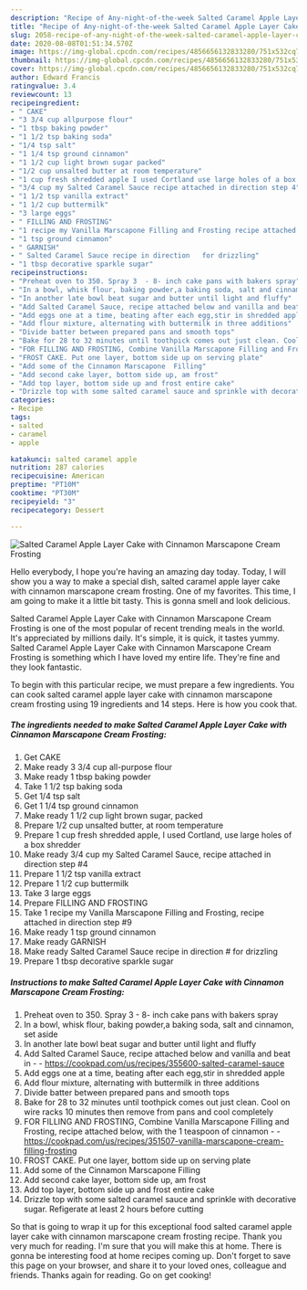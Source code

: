 ```yaml
---
description: "Recipe of Any-night-of-the-week Salted Caramel Apple Layer Cake with Cinnamon Marscapone Cream Frosting"
title: "Recipe of Any-night-of-the-week Salted Caramel Apple Layer Cake with Cinnamon Marscapone Cream Frosting"
slug: 2058-recipe-of-any-night-of-the-week-salted-caramel-apple-layer-cake-with-cinnamon-marscapone-cream-frosting
date: 2020-08-08T01:51:34.570Z
image: https://img-global.cpcdn.com/recipes/4856656132833280/751x532cq70/salted-caramel-apple-layer-cake-with-cinnamon-marscapone-cream-frosting-recipe-main-photo.jpg
thumbnail: https://img-global.cpcdn.com/recipes/4856656132833280/751x532cq70/salted-caramel-apple-layer-cake-with-cinnamon-marscapone-cream-frosting-recipe-main-photo.jpg
cover: https://img-global.cpcdn.com/recipes/4856656132833280/751x532cq70/salted-caramel-apple-layer-cake-with-cinnamon-marscapone-cream-frosting-recipe-main-photo.jpg
author: Edward Francis
ratingvalue: 3.4
reviewcount: 13
recipeingredient:
- " CAKE"
- "3 3/4 cup allpurpose flour"
- "1 tbsp baking powder"
- "1 1/2 tsp baking soda"
- "1/4 tsp salt"
- "1 1/4 tsp ground cinnamon"
- "1 1/2 cup light brown sugar packed"
- "1/2 cup unsalted butter at room temperature"
- "1 cup fresh shredded apple I used Cortland use large holes of a box shredder"
- "3/4 cup my Salted Caramel Sauce recipe attached in direction step 4"
- "1 1/2 tsp vanilla extract"
- "1 1/2 cup buttermilk"
- "3 large eggs"
- " FILLING AND FROSTING"
- "1 recipe my Vanilla Marscapone Filling and Frosting recipe attached in direction step 9"
- "1 tsp ground cinnamon"
- " GARNISH"
- " Salted Caramel Sauce recipe in direction   for drizzling"
- "1 tbsp decorative sparkle sugar"
recipeinstructions:
- "Preheat oven to 350. Spray 3  - 8- inch cake pans with bakers spray"
- "In a bowl, whisk flour, baking powder,a baking soda, salt and cinnamon, set aside"
- "In another late bowl beat sugar and butter until light and fluffy"
- "Add Salted Caramel Sauce, recipe attached below and vanilla and beat in  https://cookpad.com/us/recipes/355600-salted-caramel-sauce"
- "Add eggs one at a time, beating after each egg,stir in shredded apple"
- "Add flour mixture, alternating with buttermilk in three additions"
- "Divide batter between prepared pans and smooth tops"
- "Bake for 28 to 32 minutes until toothpick comes out just clean. Cool on wire racks 10 minutes then remove from pans and cool completely"
- "FOR FILLING AND FROSTING, Combine Vanilla Marscapone Filling and Frosting, recipe attached below, with the 1 teaspoon of cinnamon  https://cookpad.com/us/recipes/351507-vanilla-marscapone-cream-filling-frosting"
- "FROST CAKE. Put one layer, bottom side up on serving plate"
- "Add some of the Cinnamon Marscapone  Filling"
- "Add second cake layer, bottom side up, am frost"
- "Add top layer, bottom side up and frost entire cake"
- "Drizzle top with some salted caramel sauce and sprinkle with decorative sugar. Refigerate at least 2 hours before cutting"
categories:
- Recipe
tags:
- salted
- caramel
- apple

katakunci: salted caramel apple 
nutrition: 287 calories
recipecuisine: American
preptime: "PT10M"
cooktime: "PT30M"
recipeyield: "3"
recipecategory: Dessert

---
```



![Salted Caramel Apple Layer Cake with Cinnamon Marscapone Cream Frosting](https://img-global.cpcdn.com/recipes/4856656132833280/751x532cq70/salted-caramel-apple-layer-cake-with-cinnamon-marscapone-cream-frosting-recipe-main-photo.jpg)

Hello everybody, I hope you're having an amazing day today. Today, I will show you a way to make a special dish, salted caramel apple layer cake with cinnamon marscapone cream frosting. One of my favorites. This time, I am going to make it a little bit tasty. This is gonna smell and look delicious.



Salted Caramel Apple Layer Cake with Cinnamon Marscapone Cream Frosting is one of the most popular of recent trending meals in the world. It's appreciated by millions daily. It's simple, it is quick, it tastes yummy. Salted Caramel Apple Layer Cake with Cinnamon Marscapone Cream Frosting is something which I have loved my entire life. They're fine and they look fantastic.


To begin with this particular recipe, we must prepare a few ingredients. You can cook salted caramel apple layer cake with cinnamon marscapone cream frosting using 19 ingredients and 14 steps. Here is how you cook that.

<!--inarticleads1-->

##### The ingredients needed to make Salted Caramel Apple Layer Cake with Cinnamon Marscapone Cream Frosting:

1. Get  CAKE
1. Make ready 3 3/4 cup all-purpose flour
1. Make ready 1 tbsp baking powder
1. Take 1 1/2 tsp baking soda
1. Get 1/4 tsp salt
1. Get 1 1/4 tsp ground cinnamon
1. Make ready 1 1/2 cup light brown sugar, packed
1. Prepare 1/2 cup unsalted butter, at room temperature
1. Prepare 1 cup fresh shredded apple, I used Cortland, use large holes of a box shredder
1. Make ready 3/4 cup my Salted Caramel Sauce, recipe attached in direction step #4
1. Prepare 1 1/2 tsp vanilla extract
1. Prepare 1 1/2 cup buttermilk
1. Take 3 large eggs
1. Prepare  FILLING AND FROSTING
1. Take 1 recipe my Vanilla Marscapone Filling and Frosting, recipe attached in direction step #9
1. Make ready 1 tsp ground cinnamon
1. Make ready  GARNISH
1. Make ready  Salted Caramel Sauce recipe in direction #  for drizzling
1. Prepare 1 tbsp decorative sparkle sugar




<!--inarticleads2-->

##### Instructions to make Salted Caramel Apple Layer Cake with Cinnamon Marscapone Cream Frosting:

1. Preheat oven to 350. Spray 3  - 8- inch cake pans with bakers spray
1. In a bowl, whisk flour, baking powder,a baking soda, salt and cinnamon, set aside
1. In another late bowl beat sugar and butter until light and fluffy
1. Add Salted Caramel Sauce, recipe attached below and vanilla and beat in -  - https://cookpad.com/us/recipes/355600-salted-caramel-sauce
1. Add eggs one at a time, beating after each egg,stir in shredded apple
1. Add flour mixture, alternating with buttermilk in three additions
1. Divide batter between prepared pans and smooth tops
1. Bake for 28 to 32 minutes until toothpick comes out just clean. Cool on wire racks 10 minutes then remove from pans and cool completely
1. FOR FILLING AND FROSTING, Combine Vanilla Marscapone Filling and Frosting, recipe attached below, with the 1 teaspoon of cinnamon -  - https://cookpad.com/us/recipes/351507-vanilla-marscapone-cream-filling-frosting
1. FROST CAKE. Put one layer, bottom side up on serving plate
1. Add some of the Cinnamon Marscapone  Filling
1. Add second cake layer, bottom side up, am frost
1. Add top layer, bottom side up and frost entire cake
1. Drizzle top with some salted caramel sauce and sprinkle with decorative sugar. Refigerate at least 2 hours before cutting




So that is going to wrap it up for this exceptional food salted caramel apple layer cake with cinnamon marscapone cream frosting recipe. Thank you very much for reading. I'm sure that you will make this at home. There is gonna be interesting food at home recipes coming up. Don't forget to save this page on your browser, and share it to your loved ones, colleague and friends. Thanks again for reading. Go on get cooking!
